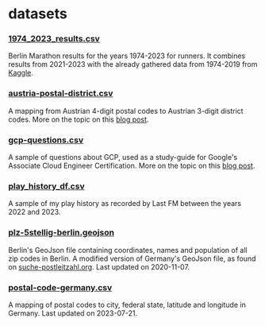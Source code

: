 # datasets


### [1974_2023_results.csv](https://github.com/moralescastillo/datasets/blob/main/1974_2023_results.csv)

Berlin Marathon results for the years 1974-2023 for runners. It combines results from 2021-2023 with the already gathered data from 1974-2019 from [Kaggle](https://www.kaggle.com/datasets/aiaiaidavid/berlin-marathons-data).

### [austria-postal-district.csv](https://github.com/moralescastillo/datasets/blob/main/austria-postal-district.csv)

A mapping from Austrian 4-digit postal codes to Austrian 3-digit district codes. More on the topic on this [blog post](https://paulomoralescastillo.com/blog/2022/04/12/mapping-postal-district.html).


### [gcp-questions.csv](https://github.com/moralescastillo/datasets/blob/main/gcp-questions.csv)

A sample of questions about GCP, used as a study-guide for Google's Associate Cloud Engineer Certification. More on the topic on this [blog post](https://paulomoralescastillo.com/blog/2022/04/22/gcp-certificate-questions.html).


### [play_history_df.csv](https://github.com/moralescastillo/datasets/blob/main/play_history_df.csv)

A sample of my play history as recorded by Last FM between the years 2022 and 2023. 


### [plz-5stellig-berlin.geojson](https://github.com/moralescastillo/datasets/blob/main/plz-5stellig-berlin.geojson)

Berlin's GeoJson file containing coordinates, names and population of all zip codes in Berlin. A modified version of Germany's GeoJson file, as found on [suche-postleitzahl.org](https://www.suche-postleitzahl.org/plz-karte-erstellen). Last updated on 2020-11-07.


### [postal-code-germany.csv](https://github.com/moralescastillo/datasets/blob/main/postal-code-germany.csv)

A mapping of postal codes to city, federal state, latitude and longitude in Germany. Last updated on 2023-07-21.
